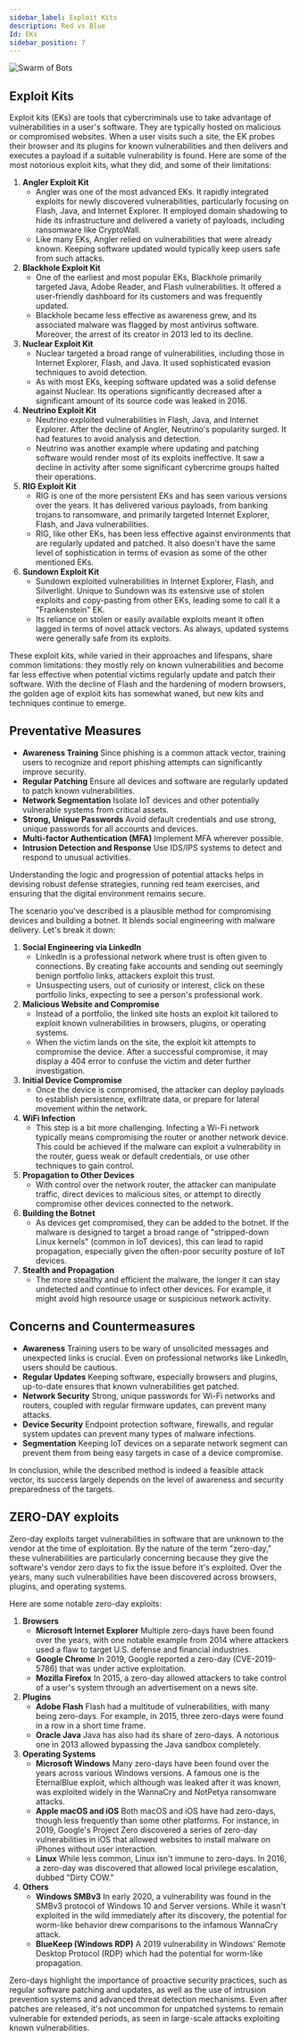 ```yaml
---
sidebar_label: Exploit Kits
description: Red vs Blue
Id: EKs
sidebar_position: 7
---
```


![Swarm of Bots](/img/exploit.png)

## Exploit Kits

Exploit kits (EKs) are tools that cybercriminals use to take advantage of vulnerabilities in a user's software. They are typically hosted on malicious or compromised websites. When a user visits such a site, the EK probes their browser and its plugins for known vulnerabilities and then delivers and executes a payload if a suitable vulnerability is found. Here are some of the most notorious exploit kits, what they did, and some of their limitations:

1. **Angler Exploit Kit**
    - Angler was one of the most advanced EKs. It rapidly integrated exploits for newly discovered vulnerabilities, particularly focusing on Flash, Java, and Internet Explorer. It employed domain shadowing to hide its infrastructure and delivered a variety of payloads, including ransomware like CryptoWall.
    - Like many EKs, Angler relied on vulnerabilities that were already known. Keeping software updated would typically keep users safe from such attacks.
2. **Blackhole Exploit Kit**
    - One of the earliest and most popular EKs, Blackhole primarily targeted Java, Adobe Reader, and Flash vulnerabilities. It offered a user-friendly dashboard for its customers and was frequently updated.
    - Blackhole became less effective as awareness grew, and its associated malware was flagged by most antivirus software. Moreover, the arrest of its creator in 2013 led to its decline.
3. **Nuclear Exploit Kit**
    - Nuclear targeted a broad range of vulnerabilities, including those in Internet Explorer, Flash, and Java. It used sophisticated evasion techniques to avoid detection.
    - As with most EKs, keeping software updated was a solid defense against Nuclear. Its operations significantly decreased after a significant amount of its source code was leaked in 2016.
4. **Neutrino Exploit Kit**
    - Neutrino exploited vulnerabilities in Flash, Java, and Internet Explorer. After the decline of Angler, Neutrino's popularity surged. It had features to avoid analysis and detection.
    - Neutrino was another example where updating and patching software would render most of its exploits ineffective. It saw a decline in activity after some significant cybercrime groups halted their operations.
5. **RIG Exploit Kit**
    - RIG is one of the more persistent EKs and has seen various versions over the years. It has delivered various payloads, from banking trojans to ransomware, and primarily targeted Internet Explorer, Flash, and Java vulnerabilities.
    - RIG, like other EKs, has been less effective against environments that are regularly updated and patched. It also doesn't have the same level of sophistication in terms of evasion as some of the other mentioned EKs.
6. **Sundown Exploit Kit**
    - Sundown exploited vulnerabilities in Internet Explorer, Flash, and Silverlight. Unique to Sundown was its extensive use of stolen exploits and copy-pasting from other EKs, leading some to call it a "Frankenstein" EK.
    - Its reliance on stolen or easily available exploits meant it often lagged in terms of novel attack vectors. As always, updated systems were generally safe from its exploits.

These exploit kits, while varied in their approaches and lifespans, share common limitations: they mostly rely on known vulnerabilities and become far less effective when potential victims regularly update and patch their software. With the decline of Flash and the hardening of modern browsers, the golden age of exploit kits has somewhat waned, but new kits and techniques continue to emerge.

## Preventative Measures

- **Awareness Training** Since phishing is a common attack vector, training users to recognize and report phishing attempts can significantly improve security.
- **Regular Patching** Ensure all devices and software are regularly updated to patch known vulnerabilities.
- **Network Segmentation** Isolate IoT devices and other potentially vulnerable systems from critical assets.
- **Strong, Unique Passwords** Avoid default credentials and use strong, unique passwords for all accounts and devices.
- **Multi-factor Authentication (MFA)** Implement MFA wherever possible.
- **Intrusion Detection and Response** Use IDS/IPS systems to detect and respond to unusual activities.

Understanding the logic and progression of potential attacks helps in devising robust defense strategies, running red team exercises, and ensuring that the digital environment remains secure.

The scenario you've described is a plausible method for compromising devices and building a botnet. It blends social engineering with malware delivery. Let's break it down:

1. **Social Engineering via LinkedIn**
    - LinkedIn is a professional network where trust is often given to connections. By creating fake accounts and sending out seemingly benign portfolio links, attackers exploit this trust.
    - Unsuspecting users, out of curiosity or interest, click on these portfolio links, expecting to see a person's professional work.
2. **Malicious Website and Compromise**
    - Instead of a portfolio, the linked site hosts an exploit kit tailored to exploit known vulnerabilities in browsers, plugins, or operating systems.
    - When the victim lands on the site, the exploit kit attempts to compromise the device. After a successful compromise, it may display a 404 error to confuse the victim and deter further investigation.
3. **Initial Device Compromise**
    - Once the device is compromised, the attacker can deploy payloads to establish persistence, exfiltrate data, or prepare for lateral movement within the network.
4. **WiFi Infection**
    - This step is a bit more challenging. Infecting a Wi-Fi network typically means compromising the router or another network device. This could be achieved if the malware can exploit a vulnerability in the router, guess weak or default credentials, or use other techniques to gain control.
5. **Propagation to Other Devices**
    - With control over the network router, the attacker can manipulate traffic, direct devices to malicious sites, or attempt to directly compromise other devices connected to the network.
6. **Building the Botnet**
    - As devices get compromised, they can be added to the botnet. If the malware is designed to target a broad range of "stripped-down Linux kernels" (common in IoT devices), this can lead to rapid propagation, especially given the often-poor security posture of IoT devices.
7. **Stealth and Propagation**
    - The more stealthy and efficient the malware, the longer it can stay undetected and continue to infect other devices. For example, it might avoid high resource usage or suspicious network activity.

## Concerns and Countermeasures

- **Awareness** Training users to be wary of unsolicited messages and unexpected links is crucial. Even on professional networks like LinkedIn, users should be cautious.
- **Regular Updates** Keeping software, especially browsers and plugins, up-to-date ensures that known vulnerabilities get patched.
- **Network Security** Strong, unique passwords for Wi-Fi networks and routers, coupled with regular firmware updates, can prevent many attacks.
- **Device Security** Endpoint protection software, firewalls, and regular system updates can prevent many types of malware infections.
- **Segmentation** Keeping IoT devices on a separate network segment can prevent them from being easy targets in case of a device compromise.

In conclusion, while the described method is indeed a feasible attack vector, its success largely depends on the level of awareness and security preparedness of the targets.

## ZERO-DAY exploits 

Zero-day exploits target vulnerabilities in software that are unknown to the vendor at the time of exploitation. By the nature of the term "zero-day," these vulnerabilities are particularly concerning because they give the software's vendor zero days to fix the issue before it's exploited. Over the years, many such vulnerabilities have been discovered across browsers, plugins, and operating systems.

Here are some notable zero-day exploits:

1. **Browsers**
    - **Microsoft Internet Explorer** Multiple zero-days have been found over the years, with one notable example from 2014 where attackers used a flaw to target U.S. defense and financial industries.
    - **Google Chrome** In 2019, Google reported a zero-day (CVE-2019-5786) that was under active exploitation.
    - **Mozilla Firefox** In 2015, a zero-day allowed attackers to take control of a user's system through an advertisement on a news site.
2. **Plugins**
    - **Adobe Flash** Flash had a multitude of vulnerabilities, with many being zero-days. For example, in 2015, three zero-days were found in a row in a short time frame.
    - **Oracle Java** Java has also had its share of zero-days. A notorious one in 2013 allowed bypassing the Java sandbox completely.
3. **Operating Systems**
    - **Microsoft Windows** Many zero-days have been found over the years across various Windows versions. A famous one is the EternalBlue exploit, which although was leaked after it was known, was exploited widely in the WannaCry and NotPetya ransomware attacks.
    - **Apple macOS and iOS** Both macOS and iOS have had zero-days, though less frequently than some other platforms. For instance, in 2019, Google's Project Zero discovered a series of zero-day vulnerabilities in iOS that allowed websites to install malware on iPhones without user interaction.
    - **Linux** While less common, Linux isn't immune to zero-days. In 2016, a zero-day was discovered that allowed local privilege escalation, dubbed "Dirty COW."
4. **Others**
    - **Windows SMBv3** In early 2020, a vulnerability was found in the SMBv3 protocol of Windows 10 and Server versions. While it wasn't exploited in the wild immediately after its discovery, the potential for worm-like behavior drew comparisons to the infamous WannaCry attack.
    - **BlueKeep (Windows RDP)** A 2019 vulnerability in Windows' Remote Desktop Protocol (RDP) which had the potential for worm-like propagation.

Zero-days highlight the importance of proactive security practices, such as regular software patching and updates, as well as the use of intrusion prevention systems and advanced threat detection mechanisms. Even after patches are released, it's not uncommon for unpatched systems to remain vulnerable for extended periods, as seen in large-scale attacks exploiting known vulnerabilities.